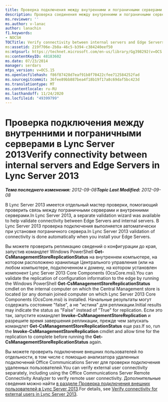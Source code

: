```yaml
---
title: Проверка подключения между внутренними и пограничными серверами
description: Проверка соединения между внутренними и пограничными серверами.
ms.reviewer: ''
ms.author: v-lanac
author: lanachin
f1.keywords:
- NOCSH
TOCTitle: Verify connectivity between internal servers and Edge Servers
ms:assetid: 219f706e-2b8a-46c5-b394-c384240eef50
ms:mtpsurl: https://technet.microsoft.com/en-us/library/Gg398292(v=OCS.15)
ms:contentKeyID: 48183602
ms.date: 07/23/2014
manager: serdars
mtps_version: v=OCS.15
ms.openlocfilehash: f86f87428d7eaf91b8f70422cfee712584252fad
ms.sourcegitcommit: 36fee89bb887bea4f18b19f17a8c69daf5bc423d
ms.translationtype: MT
ms.contentlocale: ru-RU
ms.lasthandoff: 11/24/2020
ms.locfileid: "49399799"
---
```

# <a name="verify-connectivity-between-internal-servers-and-edge-servers-in-lync-server-2013"></a><span data-ttu-id="45a9b-103">Проверка подключения между внутренними и пограничными серверами в Lync Server 2013</span><span class="sxs-lookup"><span data-stu-id="45a9b-103">Verify connectivity between internal servers and Edge Servers in Lync Server 2013</span></span>

<div data-xmlns="http://www.w3.org/1999/xhtml">

<div class="topic" data-xmlns="http://www.w3.org/1999/xhtml" data-msxsl="urn:schemas-microsoft-com:xslt" data-cs="https://msdn.microsoft.com/">

<div data-asp="https://msdn2.microsoft.com/asp">



</div>

<div id="mainSection">

<div id="mainBody"><span data-ttu-id="45a9b-104">

<span> </span></span><span class="sxs-lookup"><span data-stu-id="45a9b-104">

<span> </span></span></span>

<span data-ttu-id="45a9b-105">_**Тема последнего изменения:** 2012-09-08_</span><span class="sxs-lookup"><span data-stu-id="45a9b-105">_**Topic Last Modified:** 2012-09-08_</span></span>

<span data-ttu-id="45a9b-106">В Lync Server 2013 имеется отдельный мастер проверки, помогающий проверить связь между пограничными серверами и внутренними серверами.</span><span class="sxs-lookup"><span data-stu-id="45a9b-106">In Lync Server 2013, a separate validation wizard was available to help validate connectivity between Edge Servers and internal servers.</span></span> <span data-ttu-id="45a9b-107">В Lync Server 2013 проверка подключения выполняется автоматически при установке пограничного сервера.</span><span class="sxs-lookup"><span data-stu-id="45a9b-107">In Lync Server 2013 validation of connectivity is done automatically when you install your Edge Servers.</span></span>

<span data-ttu-id="45a9b-108">Вы можете проверить репликацию сведений о конфигурации до края, запустив командлет Windows PowerShell **Get-CsManagementStoreReplicationStatus** на внутреннем компьютере, на котором расположено хранилище Центрального управления (или на любом компьютере, подключенном к домену, на котором установлен компонент Lync Server 2013 Core Components (OcsCore.msi).</span><span class="sxs-lookup"><span data-stu-id="45a9b-108">You can validate the replication of configuration information to the edge by running the Windows PowerShell **Get-CsManagementStoreReplicationStatus** cmdlet on the internal computer on which the Central Management store is located (or any domain joined computer on which Lync Server 2013 Core Components (OcsCore.msi) is installed.</span></span> <span data-ttu-id="45a9b-109">Начальные результаты могут содержать состояние "false", а не "истина" для репликации.</span><span class="sxs-lookup"><span data-stu-id="45a9b-109">Initial results may indicate the status as "False" instead of "True" for replication.</span></span> <span data-ttu-id="45a9b-110">Если это так, запустите командлет **Invoke-CsManagementStoreReplication** и разрешите время завершения репликации, прежде чем запускать командлет **Get-CsManagementStoreReplicationStatus** еще раз.</span><span class="sxs-lookup"><span data-stu-id="45a9b-110">If so, run the **Invoke-CsManagementStoreReplication** cmdlet and allow time for the replication to complete before running the **Get-CsManagementStoreReplicationStatus** again.</span></span>

<span data-ttu-id="45a9b-111">Вы можете проверить подключение внешних пользователей по отдельности, в том числе с помощью анализатора удаленных подключений Office Communications Server для проверки подключения удаленных пользователей.</span><span class="sxs-lookup"><span data-stu-id="45a9b-111">You can verify external user connectivity separately, including using the Office Communications Server Remote Connectivity Analyzer to verify remote user connectivity.</span></span> <span data-ttu-id="45a9b-112">Дополнительные сведения можно найти [в разделе Проверка подключения внешних пользователей в Lync Server 2013](lync-server-2013-verify-connectivity-for-external-users.md).</span><span class="sxs-lookup"><span data-stu-id="45a9b-112">For details, see [Verify connectivity for external users in Lync Server 2013](lync-server-2013-verify-connectivity-for-external-users.md).</span></span>

<span data-ttu-id="45a9b-113"></div>

<span> </span>

</div>

</div>

</span><span class="sxs-lookup"><span data-stu-id="45a9b-113"></div>

<span> </span>

</div>

</div>

</span></span></div>

